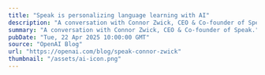 ```yaml
---
title: "Speak is personalizing language learning with AI"
description: "A conversation with Connor Zwick, CEO & Co-founder of Speak."
summary: "A conversation with Connor Zwick, CEO & Co-founder of Speak."
pubDate: "Tue, 22 Apr 2025 10:00:00 GMT"
source: "OpenAI Blog"
url: "https://openai.com/blog/speak-connor-zwick"
thumbnail: "/assets/ai-icon.png"
---
```


